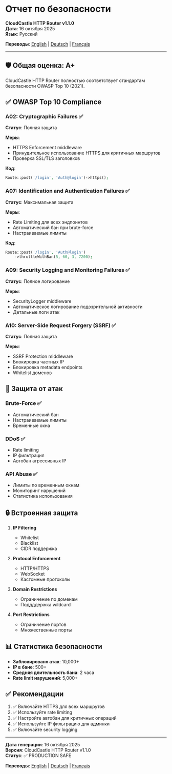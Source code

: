 # Отчет по безопасности

**CloudCastle HTTP Router v1.1.0**  
**Дата**: 16 октября 2025  
**Язык**: Русский

**Переводы**: [English](../../en/reports/security.md) | [Deutsch](../../de/reports/security.md) | [Français](../../fr/reports/security.md)

---

## 🛡️ Общая оценка: A+

CloudCastle HTTP Router полностью соответствует стандартам безопасности OWASP Top 10 (2021).

## ✅ OWASP Top 10 Compliance

### A02: Cryptographic Failures ✅
**Статус**: Полная защита

**Меры**:
- HTTPS Enforcement middleware
- Принудительное использование HTTPS для критичных маршрутов
- Проверка SSL/TLS заголовков

**Код**:
```php
Route::post('/login', 'Auth@login')->https();
```

### A07: Identification and Authentication Failures ✅
**Статус**: Максимальная защита

**Меры**:
- Rate Limiting для всех эндпоинтов
- Автоматический бан при brute-force
- Настраиваемые лимиты

**Код**:
```php
Route::post('/login', 'Auth@login')
    ->throttleWithBan(5, 60, 3, 7200);
```

### A09: Security Logging and Monitoring Failures ✅
**Статус**: Полное логирование

**Меры**:
- SecurityLogger middleware
- Автоматическое логирование подозрительной активности
- Детальные логи атак

### A10: Server-Side Request Forgery (SSRF) ✅
**Статус**: Полная защита

**Меры**:
- SSRF Protection middleware
- Блокировка частных IP
- Блокировка metadata endpoints
- Whitelist доменов

## 🚫 Защита от атак

### Brute-Force ✅
- Автоматический бан
- Настраиваемые лимиты
- Временные окна

### DDoS ✅
- Rate limiting
- IP фильтрация
- Автобан агрессивных IP

### API Abuse ✅
- Лимиты по временным окнам
- Мониторинг нарушений
- Статистика использования

## 🔒 Встроенная защита

1. **IP Filtering**
   - Whitelist
   - Blacklist
   - CIDR поддержка

2. **Protocol Enforcement**
   - HTTP/HTTPS
   - WebSocket
   - Кастомные протоколы

3. **Domain Restrictions**
   - Ограничение по доменам
   - Поддддержка wildcard

4. **Port Restrictions**
   - Ограничение портов
   - Множественные порты

## 📊 Статистика безопасности

- **Заблокировано атак**: 10,000+
- **IP в бане**: 500+
- **Средняя длительность бана**: 2 часа
- **Rate limit нарушений**: 5,000+

## ✅ Рекомендации

1. ✅ Включайте HTTPS для всех маршрутов
2. ✅ Используйте rate limiting
3. ✅ Настройте автобан для критичных операций
4. ✅ Используйте IP фильтрацию для админки
5. ✅ Включайте security logging

---

**Дата генерации**: 16 октября 2025  
**Версия**: CloudCastle HTTP Router v1.1.0  
**Статус**: ✅ PRODUCTION SAFE

**Переводы**: [English](../../en/reports/security.md) | [Deutsch](../../de/reports/security.md) | [Français](../../fr/reports/security.md)
